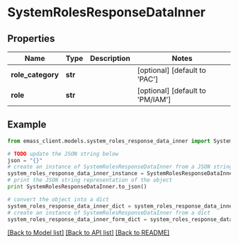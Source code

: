# SystemRolesResponseDataInner


## Properties
Name | Type | Description | Notes
------------ | ------------- | ------------- | -------------
**role_category** | **str** |  | [optional] [default to 'PAC']
**role** | **str** |  | [optional] [default to 'PM/IAM']

## Example

```python
from emass_client.models.system_roles_response_data_inner import SystemRolesResponseDataInner

# TODO update the JSON string below
json = "{}"
# create an instance of SystemRolesResponseDataInner from a JSON string
system_roles_response_data_inner_instance = SystemRolesResponseDataInner.from_json(json)
# print the JSON string representation of the object
print SystemRolesResponseDataInner.to_json()

# convert the object into a dict
system_roles_response_data_inner_dict = system_roles_response_data_inner_instance.to_dict()
# create an instance of SystemRolesResponseDataInner from a dict
system_roles_response_data_inner_form_dict = system_roles_response_data_inner.from_dict(system_roles_response_data_inner_dict)
```
[[Back to Model list]](../README.md#documentation-for-models) [[Back to API list]](../README.md#documentation-for-api-endpoints) [[Back to README]](../README.md)


